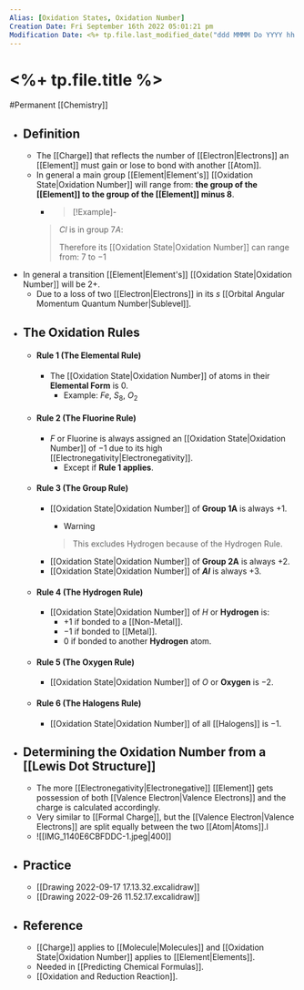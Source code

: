 ```yaml
---
Alias: [Oxidation States, Oxidation Number]
Creation Date: Fri September 16th 2022 05:01:21 pm 
Modification Date: <%+ tp.file.last_modified_date("ddd MMMM Do YYYY hh:mm:ss a") %>
---
```

# <%+ tp.file.title %>
#Permanent [[Chemistry]]

- ## Definition
	- The [[Charge]] that reflects the number of [[Electron|Electrons]] an [[Element]] must gain or lose to bond with another [[Atom]].
	- In general a main group [[Element|Element's]] [[Oxidation State|Oxidation Number]] will range from: **the group of the [[Element]] to the group of the [[Element]] minus 8**.
		- > [!Example]-
		> $Cl$ is in group $7A$:
		> 
		> Therefore its [[Oxidation State|Oxidation Number]] can range from:
		> $7$ to $-1$
- In general a transition [[Element|Element's]] [[Oxidation State|Oxidation Number]] will be $2+$.
	- Due to a loss of two [[Electron|Electrons]] in its $s$ [[Orbital Angular Momentum Quantum Number|Sublevel]].
- ## The Oxidation Rules
	- #### Rule 1 (The Elemental Rule)
		- The [[Oxidation State|Oxidation Number]] of atoms in their **Elemental Form** is $0$.
			- Example: $Fe$, $S_8$, $O_2$
	- #### Rule 2 (The Fluorine Rule)
		- $F$ or Fluorine is always assigned an [[Oxidation State|Oxidation Number]] of $-1$ due to its high [[Electronegativity|Electronegativity]].
			- Except if **Rule 1 applies**.
	- #### Rule 3 (The Group Rule)
		- [[Oxidation State|Oxidation Number]] of **Group 1A** is always $+1$.
			- > [!Warning]
			> This excludes Hydrogen because of the Hydrogen Rule.
		- [[Oxidation State|Oxidation Number]] of **Group 2A** is always $+2$.
		- [[Oxidation State|Oxidation Number]] of **$Al$** is always $+3$.
	- #### Rule 4 (The Hydrogen Rule)
		- [[Oxidation State|Oxidation Number]] of $H$ or **Hydrogen** is:
			- $+1$ if bonded to a [[Non-Metal]].
			- $-1$ if bonded to  [[Metal]].
			- $0$ if bonded to another **Hydrogen** atom.
	- #### Rule 5 (The Oxygen Rule)
		- [[Oxidation State|Oxidation Number]] of $O$ or **Oxygen** is $-2$.
	- #### Rule 6 (The Halogens Rule)
		- [[Oxidation State|Oxidation Number]] of all [[Halogens]] is $-1$.
- ## Determining the Oxidation Number from a [[Lewis Dot Structure]]
	- The more [[Electronegativity|Electronegative]] [[Element]] gets possession of both [[Valence Electron|Valence Electrons]] and the charge is calculated accordingly.
	- Very similar to [[Formal Charge]], but the [[Valence Electron|Valence Electrons]] are split equally between the two [[Atom|Atoms]].l
	- ![[IMG_1140E6CBFDDC-1.jpeg|400]]
- ## Practice
	- [[Drawing 2022-09-17 17.13.32.excalidraw]]
	- [[Drawing 2022-09-26 11.52.17.excalidraw]]
- ## Reference
	- [[Charge]] applies to [[Molecule|Molecules]] and [[Oxidation State|Oxidation Number]] applies to [[Element|Elements]].
	- Needed in [[Predicting Chemical Formulas]].
	- [[Oxidation and Reduction Reaction]].
